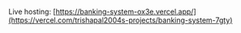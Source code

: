 Live hosting: [https://banking-system-ox3e.vercel.app/](https://vercel.com/trishapal2004s-projects/banking-system-7gty)
